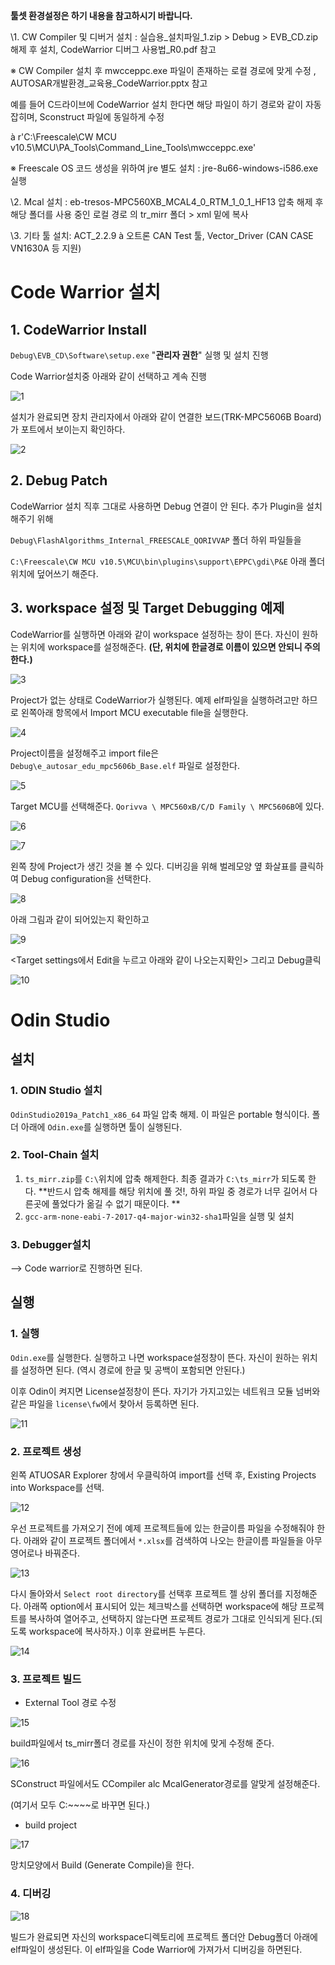 **툴셋 환경설정은 하기 내용을 참고하시기 바랍니다.**

 

\1.   CW Compiler 및 디버거 설치 : 실습용_설치파일_1.zip > Debug > EVB_CD.zip 해제 후 설치, CodeWarrior 디버그 사용법_R0.pdf 참고

※ CW Compiler  설치 후 mwcceppc.exe 파일이 존재하는 로컬 경로에 맞게 수정 , AUTOSAR개발환경_교육용_CodeWarrior.pptx 참고

예를 들어 C드라이브에 CodeWarrior 설치 한다면 해당 파일이 하기 경로와 같이 자동 잡히며, Sconstruct 파일에 동일하게 수정

à r'C:\Freescale\CW MCU v10.5\MCU\PA_Tools\Command_Line_Tools\mwcceppc.exe'

※   Freescale OS 코드 생성을 위하여 jre 별도 설치 : jre-8u66-windows-i586.exe 실행

 

\2.   Mcal 설치 : eb-tresos-MPC560XB_MCAL4_0_RTM_1_0_1_HF13 압축 해제 후 해당 폴더를 사용 중인 로컬 경로 의 tr_mirr 폴더 > xml 밑에 복사

 

\3.   기타 툴 설치: ACT_2.2.9 à 오트론 CAN Test 툴, Vector_Driver (CAN CASE VN1630A 등 지원)

 

# Code Warrior 설치

## 1. CodeWarrior Install

`Debug\EVB_CD\Software\setup.exe`  "**관리자 권한**" 실행 및 설치 진행

Code Warrior설치중 아래와 같이 선택하고 계속 진행

![1](img\1.PNG)

설치가 완료되면 장치 관리자에서 아래와 같이 연결한 보드(TRK-MPC5606B Board)가 포트에서 보이는지 확인하다.

![2](img\2.PNG)

## 2. Debug Patch

CodeWarrior 설치 직후 그대로 사용하면 Debug 연결이 안 된다. 추가 Plugin을 설치해주기 위해

`Debug\FlashAlgorithms_Internal_FREESCALE_QORIVVAP` 폴더 하위 파일들을 

`C:\Freescale\CW MCU v10.5\MCU\bin\plugins\support\EPPC\gdi\P&E` 아래 폴더 위치에 덮어쓰기 해준다.



## 3. workspace 설정 및 Target Debugging 예제

CodeWarrior를 실행하면 아래와 같이 workspace 설정하는 창이 뜬다. 자신이 원하는 위치에 workspace를 설정해준다. **(단, 위치에 한글경로 이름이 있으면 안되니 주의한다.)** 

![3](img\3.PNG)

Project가 없는 상태로 CodeWarrior가 실행된다. 예제 elf파일을 실행하려고만 하므로 왼쪽아래 항목에서 Import MCU executable file을 실행한다.

![4](img\4.png)

Project이름을 설정해주고 import file은 `Debug\e_autosar_edu_mpc5606b_Base.elf` 파일로 설정한다. 

![5](img\5.png)

Target MCU를 선택해준다. `Qorivva \ MPC560xB/C/D Family \ MPC5606B`에 있다.

![6](img\6.png)

![7](img\7.PNG)

왼쪽 창에 Project가 생긴 것을 볼 수 있다. 디버깅을 위해 벌레모양 옆 화살표를 클릭하여 Debug configuration을 선택한다.

![8](img\8.png)

아래 그림과 같이 되어있는지 확인하고

![9](img\9.png)

<Target settings에서 Edit을 누르고 아래와 같이 나오는지확인> 그리고 Debug클릭

![10](img\10.png)





# Odin Studio 

## 설치

### 1. ODIN Studio 설치

`OdinStudio2019a_Patch1_x86_64` 파일 압축 해제. 이 파일은 portable 형식이다. 폴더 아래에 `Odin.exe`를 실행하면 툴이 실행된다.

### 2. Tool-Chain 설치

1. `ts_mirr.zip`를 `C:\`위치에 압축 해제한다. 최종 결과가 `C:\ts_mirr`가 되도록 한다. **반드시 압축 해제를 해당 위치에 풀 것!, 하위 파일 중 경로가 너무 길어서 다른곳에 풀었다가 옮길 수 없기 때문이다. **
2. `gcc-arm-none-eabi-7-2017-q4-major-win32-sha1`파일을 실행 및 설치

### 3. Debugger설치

--> Code warrior로 진행하면 된다.



## 실행

### 1. 실행

`Odin.exe`를 실행한다. 실행하고 나면 workspace설정창이 뜬다. 자신이 원하는 위치를 설정하면 된다. (역시 경로에 한글 및 공백이 포함되면 안된다.)

이후 Odin이 켜지면 License설정창이 뜬다. 자기가 가지고있는 네트워크 모듈 넘버와 같은 파일을 `license\fw`에서 찾아서 등록하면 된다.

![11](img\11.PNG)

### 2. 프로젝트 생성

왼쪽 ATUOSAR Explorer 창에서 우클릭하여 import를 선택 후, Existing Projects into Workspace를 선택.

![12](img/12.png)

우선 프로젝트를 가져오기 전에 예제 프로젝트들에 있는 한글이름 파일을 수정해줘야 한다. 아래와 같이 프로젝트 폴더에서 `*.xlsx`를 검색하여 나오는 한글이름 파일들을 아무 영어로나 바꿔준다.

![13](img/13.png)

다시 돌아와서 `Select root directory`를 선택후 프로젝트 젤 상위 폴더를 지정해준다. 아래쪽 option에서 표시되어 있는 체크박스를 선택하면 workspace에 해당 프로젝트를 복사하여 열어주고, 선택하지 않는다면 프로젝트 경로가 그대로 인식되게 된다.(되도록 workspace에 복사하자.) 이후 완료버튼 누른다.

![14](img/14.png)

### 3. 프로젝트 빌드

* External Tool 경로 수정

![15](img/15.png)

build파일에서 ts_mirr폴더 경로를 자신이 정한 위치에 맞게 수정해 준다.

![16](img/16.png)

SConstruct 파일에서도 CCompiler alc McalGenerator경로를 알맞게 설정해준다.

(여기서 모두 C:\~~~~로 바꾸면 된다.)

* build project

![17](img/17.PNG)

망치모양에서  Build (Generate Compile)을 한다.

### 4. 디버깅

![18](img/18.png)

빌드가 완료되면 자신의 workspace디렉토리에 프로젝트 폴더안 Debug폴더 아래에 elf파일이 생성된다. 이 elf파일을 Code Warrior에 가져가서 디버깅을 하면된다.

